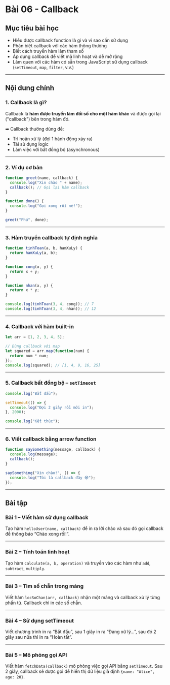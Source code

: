 ﻿# Bài 06 - Callback

## Mục tiêu bài học

* Hiểu được callback function là gì và vì sao cần sử dụng
* Phân biệt callback với các hàm thông thường
* Biết cách truyền hàm làm tham số
* Áp dụng callback để viết mã linh hoạt và dễ mở rộng
* Làm quen với các hàm có sẵn trong JavaScript sử dụng callback (`setTimeout`, `map`, `filter`, v.v.)

---

## Nội dung chính

### 1. Callback là gì?

Callback là **hàm được truyền làm đối số cho một hàm khác** và được gọi lại ("callback") bên trong hàm đó.

➡ Callback thường dùng để:

* Trì hoãn xử lý (đợi 1 hành động xảy ra)
* Tái sử dụng logic
* Làm việc với bất đồng bộ (asynchronous)

---

### 2. Ví dụ cơ bản

```js
function greet(name, callback) {
  console.log("Xin chào " + name);
  callback(); // Gọi lại hàm callback
}

function done() {
  console.log("Gọi xong rồi nè!");
}

greet("Phú", done);
```

---

### 3. Hàm truyền callback tự định nghĩa

```js
function tinhToan(a, b, hamXuLy) {
  return hamXuLy(a, b);
}

function cong(x, y) {
  return x + y;
}

function nhan(x, y) {
  return x * y;
}

console.log(tinhToan(3, 4, cong)); // 7
console.log(tinhToan(3, 4, nhan)); // 12
```

---

### 4. Callback với hàm built-in

```js
let arr = [1, 2, 3, 4, 5];

// Dùng callback với map
let squared = arr.map(function(num) {
  return num * num;
});
console.log(squared); // [1, 4, 9, 16, 25]
```

---

### 5. Callback bất đồng bộ – `setTimeout`

```js
console.log("Bắt đầu");

setTimeout(() => {
  console.log("Đợi 2 giây rồi mới in");
}, 2000);

console.log("Kết thúc");
```

---

### 6. Viết callback bằng arrow function

```js
function saySomething(message, callback) {
  console.log(message);
  callback();
}

saySomething("Xin chào!", () => {
  console.log("Tôi là callback đây 😎");
});
```

---

## Bài tập

### Bài 1 – Viết hàm sử dụng callback

Tạo hàm `helloUser(name, callback)` để in ra lời chào và sau đó gọi callback để thông báo “Chào xong rồi!”.

---

### Bài 2 – Tính toán linh hoạt

Tạo hàm `calculate(a, b, operation)` và truyền vào các hàm như `add`, `subtract`, `multiply`.

---

### Bài 3 – Tìm số chẵn trong mảng

Viết hàm `locSoChan(arr, callback)` nhận một mảng và callback xử lý từng phần tử. Callback chỉ in các số chẵn.

---

### Bài 4 – Sử dụng setTimeout

Viết chương trình in ra “Bắt đầu”, sau 1 giây in ra “Đang xử lý…”, sau đó 2 giây sau nữa thì in ra “Hoàn tất”.

---

### Bài 5 – Mô phỏng gọi API

Viết hàm `fetchData(callback)` mô phỏng việc gọi API bằng `setTimeout`. Sau 2 giây, callback sẽ được gọi để hiển thị dữ liệu giả định `{name: "Alice", age: 20}`.

